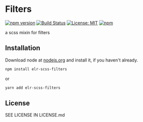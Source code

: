 # Filters

[![npm version](http://img.shields.io/npm/v/elr-scss-filters.svg)](https://www.npmjs.org/package/elr-scss-filters)
[![Build Status](https://github.com/elr-scss-filters/workflows/CI/badge.svg)](https://github.com/elr-scss-filters/actions?workflow=CI)
[![License: MIT](https://img.shields.io/badge/License-MIT-yellow.svg)](https://opensource.org/licenses/MIT)
[![npm](https://img.shields.io/npm/dm/elr-scss-filters.svg?style=flat)](https://npmjs.com/package/elr-scss-filters)

a scss mixin for filters

## Installation

Download node at [nodejs.org](http://nodejs.org) and install it, if you haven't already.

```sh
npm install elr-scss-filters
```

or

```sh
yarn add elr-scss-filters
```

## License

SEE LICENSE IN LICENSE.md
